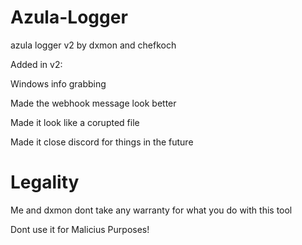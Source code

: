 # Azula-Logger
azula logger v2 by dxmon and chefkoch

Added in v2: 

Windows info grabbing

Made the webhook message look better

Made it look like a corupted file

Made it close discord for things in the future


# Legality

Me and dxmon dont take any warranty for what you do with this tool

Dont use it for Malicius Purposes!
